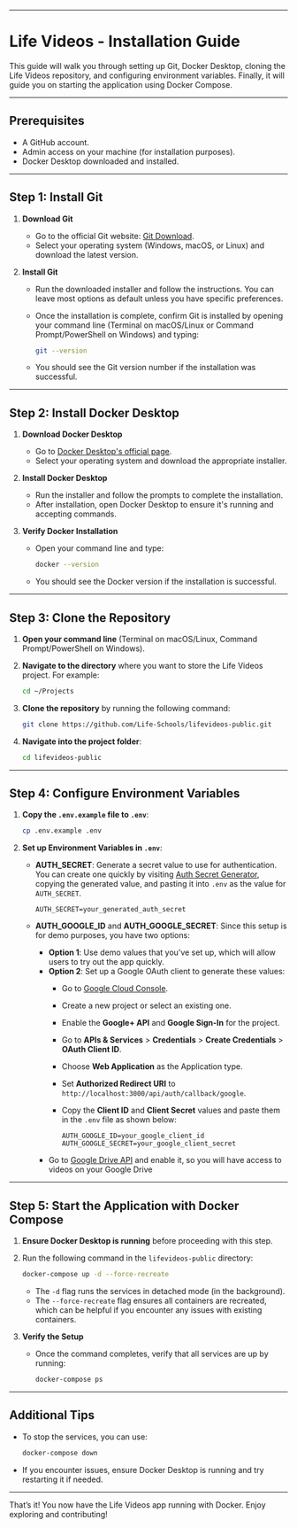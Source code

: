 
---

# Life Videos - Installation Guide

This guide will walk you through setting up Git, Docker Desktop, cloning the Life Videos repository, and configuring environment variables. Finally, it will guide you on starting the application using Docker Compose.

---

## Prerequisites

- A GitHub account.
- Admin access on your machine (for installation purposes).
- Docker Desktop downloaded and installed.

---

## Step 1: Install Git

1. **Download Git**
   - Go to the official Git website: [Git Download](https://git-scm.com/downloads).
   - Select your operating system (Windows, macOS, or Linux) and download the latest version.

2. **Install Git**
   - Run the downloaded installer and follow the instructions. You can leave most options as default unless you have specific preferences.
   - Once the installation is complete, confirm Git is installed by opening your command line (Terminal on macOS/Linux or Command Prompt/PowerShell on Windows) and typing:

     ```bash
     git --version
     ```

   - You should see the Git version number if the installation was successful.

---

## Step 2: Install Docker Desktop

1. **Download Docker Desktop**
   - Go to [Docker Desktop's official page](https://www.docker.com/products/docker-desktop/).
   - Select your operating system and download the appropriate installer.

2. **Install Docker Desktop**
   - Run the installer and follow the prompts to complete the installation.
   - After installation, open Docker Desktop to ensure it's running and accepting commands.

3. **Verify Docker Installation**
   - Open your command line and type:

     ```bash
     docker --version
     ```

   - You should see the Docker version if the installation is successful.

---

## Step 3: Clone the Repository

1. **Open your command line** (Terminal on macOS/Linux, Command Prompt/PowerShell on Windows).
2. **Navigate to the directory** where you want to store the Life Videos project. For example:

   ```bash
   cd ~/Projects
   ```

3. **Clone the repository** by running the following command:

   ```bash
   git clone https://github.com/Life-Schools/lifevideos-public.git
   ```

4. **Navigate into the project folder**:

   ```bash
   cd lifevideos-public
   ```

---

## Step 4: Configure Environment Variables

1. **Copy the `.env.example` file to `.env`**:

   ```bash
   cp .env.example .env
   ```

2. **Set up Environment Variables in `.env`**:

   - **AUTH_SECRET**: Generate a secret value to use for authentication. You can create one quickly by visiting [Auth Secret Generator](https://auth-secret-gen.vercel.app/), copying the generated value, and pasting it into `.env` as the value for `AUTH_SECRET`.

     ```plaintext
     AUTH_SECRET=your_generated_auth_secret
     ```

   - **AUTH_GOOGLE_ID** and **AUTH_GOOGLE_SECRET**: Since this setup is for demo purposes, you have two options:
      - **Option 1**: Use demo values that you’ve set up, which will allow users to try out the app quickly.
      - **Option 2**: Set up a Google OAuth client to generate these values:
        - Go to [Google Cloud Console](https://console.cloud.google.com/).
        - Create a new project or select an existing one.
        - Enable the **Google+ API** and **Google Sign-In** for the project.
        - Go to **APIs & Services** > **Credentials** > **Create Credentials** > **OAuth Client ID**.
        - Choose **Web Application** as the Application type.
        - Set **Authorized Redirect URI** to `http://localhost:3000/api/auth/callback/google`.
        - Copy the **Client ID** and **Client Secret** values and paste them in the `.env` file as shown below:

          ```plaintext
          AUTH_GOOGLE_ID=your_google_client_id
          AUTH_GOOGLE_SECRET=your_google_client_secret
          ```
      - Go to [Google Drive API](https://console.cloud.google.com/apis/library/drive.googleapis.com?project=lifevideos-demo) and enable it, so you will have access to videos on your Google Drive

---

## Step 5: Start the Application with Docker Compose

1. **Ensure Docker Desktop is running** before proceeding with this step.

2. Run the following command in the `lifevideos-public` directory:

   ```bash
   docker-compose up -d --force-recreate
   ```

   - The `-d` flag runs the services in detached mode (in the background).
   - The `--force-recreate` flag ensures all containers are recreated, which can be helpful if you encounter any issues with existing containers.

3. **Verify the Setup**
   - Once the command completes, verify that all services are up by running:

     ```bash
     docker-compose ps
     ```

---

## Additional Tips

- To stop the services, you can use:

  ```bash
  docker-compose down
  ```

- If you encounter issues, ensure Docker Desktop is running and try restarting it if needed.

---

That’s it! You now have the Life Videos app running with Docker. Enjoy exploring and contributing!